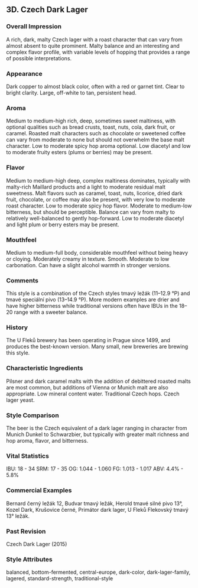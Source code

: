 ## 3D. Czech Dark Lager

### Overall Impression

A rich, dark, malty Czech lager with a roast character that can vary from almost absent to quite prominent. Malty balance and an interesting and complex flavor profile, with variable levels of hopping that provides a range of possible interpretations.

### Appearance

Dark copper to almost black color, often with a red or garnet tint. Clear to bright clarity. Large, off-white to tan, persistent head.

### Aroma

Medium to medium-high rich, deep, sometimes sweet maltiness, with optional qualities such as bread crusts, toast, nuts, cola, dark fruit, or caramel. Roasted malt characters such as chocolate or sweetened coffee can vary from moderate to none but should not overwhelm the base malt character. Low to moderate spicy hop aroma optional. Low diacetyl and low to moderate fruity esters (plums or berries) may be present.

### Flavor

Medium to medium-high deep, complex maltiness dominates, typically with malty-rich Maillard products and a light to moderate residual malt sweetness. Malt flavors such as caramel, toast, nuts, licorice, dried dark fruit, chocolate, or coffee may also be present, with very low to moderate roast character. Low to moderate spicy hop flavor. Moderate to medium-low bitterness, but should be perceptible. Balance can vary from malty to relatively well-balanced to gently hop-forward. Low to moderate diacetyl and light plum or berry esters may be present.

### Mouthfeel

Medium to medium-full body, considerable mouthfeel without being heavy or cloying. Moderately creamy in texture. Smooth. Moderate to low carbonation. Can have a slight alcohol warmth in stronger versions.

### Comments

This style is a combination of the Czech styles tmavý ležák (11–12.9 °P) and tmavé speciální pivo (13–14.9 °P). More modern examples are drier and have higher bitterness while traditional versions often have IBUs in the 18–20 range with a sweeter balance.

### History

The U Fleků brewery has been operating in Prague since 1499, and produces the best-known version. Many small, new breweries are brewing this style.

### Characteristic Ingredients

Pilsner and dark caramel malts with the addition of debittered roasted malts are most common, but additions of Vienna or Munich malt are also appropriate. Low mineral content water. Traditional Czech hops. Czech lager yeast.

### Style Comparison

The beer is the Czech equivalent of a dark lager ranging in character from Munich Dunkel to Schwarzbier, but typically with greater malt richness and hop aroma, flavor, and bitterness.

### Vital Statistics

IBU: 18 - 34
SRM: 17 - 35
OG: 1.044 - 1.060
FG: 1.013 - 1.017
ABV: 4.4% - 5.8%

### Commercial Examples

Bernard černý ležák 12, Budvar tmavý ležák, Herold tmavé silné pivo 13°, Kozel Dark, Krušovice černé, Primátor dark lager, U Fleků Flekovský tmavý 13° ležák.

### Past Revision

Czech Dark Lager (2015)

### Style Attributes

balanced, bottom-fermented, central-europe, dark-color, dark-lager-family, lagered, standard-strength, traditional-style